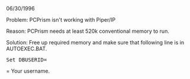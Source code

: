 06/30/1996

Problem: PCPrism isn't working with Piper/IP

Reason: PCPrism needs at least 520k conventional memory to run.

Solution: Free up required memory and make sure that following line is in AUTOEXEC.BAT.
<pre>
Set DBUSERID=<username>
</pre>
<username> = Your username. 